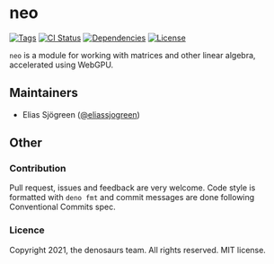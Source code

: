 # neo

[![Tags](https://img.shields.io/github/release/denosaurs/neo)](https://github.com/denosaurs/neo/releases)
[![CI Status](https://img.shields.io/github/workflow/status/denosaurs/neo/check)](https://github.com/denosaurs/neo/actions)
[![Dependencies](https://img.shields.io/github/workflow/status/denosaurs/neo/depsbot?label=dependencies)](https://github.com/denosaurs/depsbot)
[![License](https://img.shields.io/github/license/denosaurs/neo)](https://github.com/denosaurs/neo/blob/master/LICENSE)

`neo` is a module for working with matrices and other linear algebra,
accelerated using WebGPU.

## Maintainers

- Elias Sjögreen ([@eliassjogreen](https://github.com/eliassjogreen))

## Other

### Contribution

Pull request, issues and feedback are very welcome. Code style is formatted with
`deno fmt` and commit messages are done following Conventional Commits spec.

### Licence

Copyright 2021, the denosaurs team. All rights reserved. MIT license.
